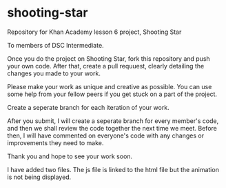 # shooting-star
Repository for Khan Academy lesson 6 project, Shooting Star

To members of DSC Intermediate.

Once you do the project on Shooting Star, fork this repository and push your own code. After that, create a pull requuest, clearly detailing the changes you made to your work. 

Please make your work as unique and creative as possible. You can use some help from your fellow peers if you get stuck on a part of the project.

Create a seperate branch for each iteration of your work.

After you submit, I will create a seperate branch for every member's code, and then we shall review the code together the next time we meet. Before then, I will have commented on everyone's code with any changes or improvements they need to make.

Thank you and hope to see your work soon.

I have added two files. 
The js file is linked to the html file but the animation is not being displayed.
